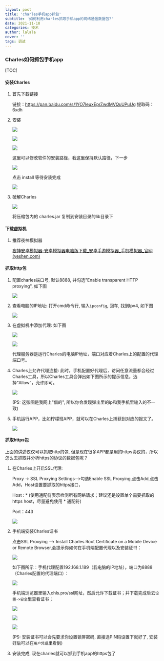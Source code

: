 ```yaml
---
layout: post
title: 'charles手机app抓包'
subtitle: '如何利用charles抓取手机app的网络通信数据包?'
date: 2021-11-10
categories: 技术
author: lalala
cover: ''
tags: 调试
---
```


### Charles如何抓包手机app

[TOC]



#### 安装Charles

1. 首先下载链接

   链接：https://pan.baidu.com/s/1YO7leuxEprZwdMVQuUPuUg 
   提取码：6xdh

2. 安装

   ![](https://cdn.jsdelivr.net/gh/wzc520pyfm/Picbed_PicGo@master/img/charlesDown1.png) 

   ![](https://cdn.jsdelivr.net/gh/wzc520pyfm/Picbed_PicGo@master/img/charlesDown2.png)

   ![](https://cdn.jsdelivr.net/gh/wzc520pyfm/Picbed_PicGo@master/img/charlesDown3.png)

   这里可以修改软件的安装路径，我这里保持默认路径，下一步

   ![](https://cdn.jsdelivr.net/gh/wzc520pyfm/Picbed_PicGo@master/img/charlesDown4.png)

   点击 install 等待安装完成

   ![](https://cdn.jsdelivr.net/gh/wzc520pyfm/Picbed_PicGo@master/img/charlesDown5.png)

3. 破解Charles

   ![](https://cdn.jsdelivr.net/gh/wzc520pyfm/Picbed_PicGo@master/img/charlesFly.png)

   将压缩包内的 charles.jar 复制到安装目录的lib目录下

#### 下载虚拟机

1. 推荐夜神模拟器

   [夜神安卓模拟器-安卓模拟器电脑版下载_安卓手游模拟器_手机模拟器_官网 (yeshen.com)](https://www.yeshen.com/)

#### 抓取http包

1. 配置charles端口号, 默认8888, 并勾选"Enable transparent HTTP proxying", 如下图

   ![](https://cdn.jsdelivr.net/gh/wzc520pyfm/Picbed_PicGo@master/img/charlesProxySetting.png)

2. 查看电脑的IP地址: 打开cmd命令行, 输入`ipconfig`, 回车,  找到Ipv4, 如下图

   ![](https://cdn.jsdelivr.net/gh/wzc520pyfm/Picbed_PicGo@master/img/charlesPcIpv4.png)

3. 在虚拟机中添加代理: 如下图

   ![](https://cdn.jsdelivr.net/gh/wzc520pyfm/Picbed_PicGo@master/img/charlesWLAN1.png) 

   ![](https://cdn.jsdelivr.net/gh/wzc520pyfm/Picbed_PicGo@master/img/charlesWLAN2.png)

   代理服务器是运行Charles的电脑IP地址，端口对应着Charles上的配置的代理端口号。

4. Charles上允许代理连接: 此时，手机配置好代理后，访问任意流量都会经过Charles工具，所以Charles工具会弹出如下图所示的提示信息，选择“Allow”，允许即可。

   ![](https://cdn.jsdelivr.net/gh/wzc520pyfm/Picbed_PicGo@master/img/charlesAllow.png)

   (PS: 这张图是我网上"借的", 所以你会发现弹出里的ip和我手机里输入的不一致)

5. 手机运行APP，比如柠檬班APP，就可以在Charles上捕获到对应的报文了。

   ![](https://cdn.jsdelivr.net/gh/wzc520pyfm/Picbed_PicGo@master/img/charlesHTTP.png)

#### 抓取https包

上面的讲述仅仅可以抓取http的包, 但是现在很多APP都是用的https协议的，所以怎么去抓取并分析https的协议的数据包呢？

1. 在Charles上开启SSL代理: 

   Proxy -> SSL Proxying Settings-->勾选Enable SSL Proxying,点击Add,点击Add，Host设置要抓取的https接口，

   Host : * (使用通配符表示检测所有网络请求；建议还是设置单个需要抓取的https host，尽量避免使用 * 通配符)

   Port：443

   ![](https://cdn.jsdelivr.net/gh/wzc520pyfm/Picbed_PicGo@master/img/charlesHTTPS1.png)

2. 手机端安装Charles证书

   点击SSL Proxying --> Install Charles Root Certificate on a Mobile Device or Remote Browser,会提示你如何在手机端配置代理以及安装证书：

   ![](https://cdn.jsdelivr.net/gh/wzc520pyfm/Picbed_PicGo@master/img/charlesHTTPS2.png)

   如下图所示：手机代理配置192.168.1.189（我电脑的IP地址），端口为8888（Charles配置的代理端口）：

   ![](https://cdn.jsdelivr.net/gh/wzc520pyfm/Picbed_PicGo@master/img/charlesHTTPS3.png)

   手机端浏览器里输入chls.pro/ssl网址，然后允许下载证书；并下载完成后去`设置->安全`里查看证书；

   ![](https://cdn.jsdelivr.net/gh/wzc520pyfm/Picbed_PicGo@master/img/charlesHTTPS4.png) 

   ![](https://cdn.jsdelivr.net/gh/wzc520pyfm/Picbed_PicGo@master/img/charlesHTTPS5.png) 

   ![](https://cdn.jsdelivr.net/gh/wzc520pyfm/Picbed_PicGo@master/img/charlesHTTPS6.png)

   (PS: 安装证书可以会先要求你设置锁屏密码, 直接选PIN码设置下就好了, 安装好后可以在`用户凭据`里看到)

3. 安装完成, 现在charles就可以抓到手机app的https包了

